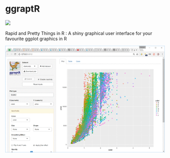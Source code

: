 # ggraptR
[![](http://cranlogs.r-pkg.org/badges/ggraptR)](http://cran.rstudio.com/web/packages/ggraptR/index.html)

Rapid and Pretty Things in R : A shiny graphical user interface for your favourite ggplot graphics in R

![demo](inst/ggraptR/www/demo.gif)
